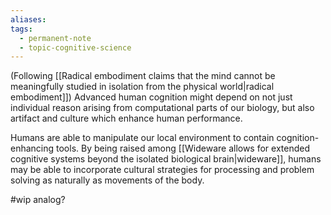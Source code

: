 ```yaml
---
aliases: 
tags:
  - permanent-note
  - topic-cognitive-science
---
```

(Following [[Radical embodiment claims that the mind cannot be meaningfully studied in isolation from the physical world|radical embodiment]]) Advanced human cognition might depend on not just individual reason arising from computational parts of our biology, but also artifact and culture which enhance human performance.

Humans are able to manipulate our local environment to contain cognition-enhancing tools. By being raised among [[Wideware allows for extended cognitive systems beyond the isolated biological brain|wideware]], humans may be able to incorporate cultural strategies for processing and problem solving as naturally as movements of the body.

#wip analog?